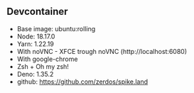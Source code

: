 ## Devcontainer

- Base image: ubuntu:rolling
- Node: 18.17.0
- Yarn: 1.22.19
- With noVNC - XFCE trough noVNC (http://localhost:6080)
- With google-chrome
- Zsh + Oh my zsh!
- Deno: 1.35.2
- github: https://github.com/zerdos/spike.land
